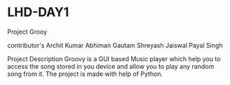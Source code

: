 # LHD-DAY1
Project 
Grooy

contributor's
Archit Kumar
Abhiman Gautam
Shreyash Jaiswal
Payal Singh 

Project Description
Groovy is a GUI based Music player which help you to access the song stored in you device and allow you to play any random song from it. The project is made with help of Python.
